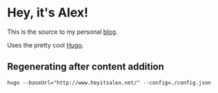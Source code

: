 Hey, it's Alex!
==============

This is the source to my personal [blog](http://heyitsalex.net).

Uses the pretty cool [Hugo](http://hugo.spf13.com/).

Regenerating after content addition
-----------------------------------

```hugo --baseUrl="http://www.heyitsalex.net/" --config=./config.json```
